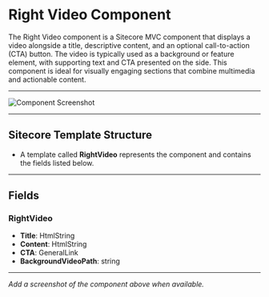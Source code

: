 # Right Video Component

The Right Video component is a Sitecore MVC component that displays a video alongside a title, descriptive content, and an optional call-to-action (CTA) button. The video is typically used as a background or feature element, with supporting text and CTA presented on the side. This component is ideal for visually engaging sections that combine multimedia and actionable content.

---

![Component Screenshot](PLACEHOLDER_FOR_IMAGE)

---

## Sitecore Template Structure
- A template called **RightVideo** represents the component and contains the fields listed below.

---

## Fields

### RightVideo
- **Title**: HtmlString
- **Content**: HtmlString
- **CTA**: GeneralLink
- **BackgroundVideoPath**: string

---

*Add a screenshot of the component above when available.*
